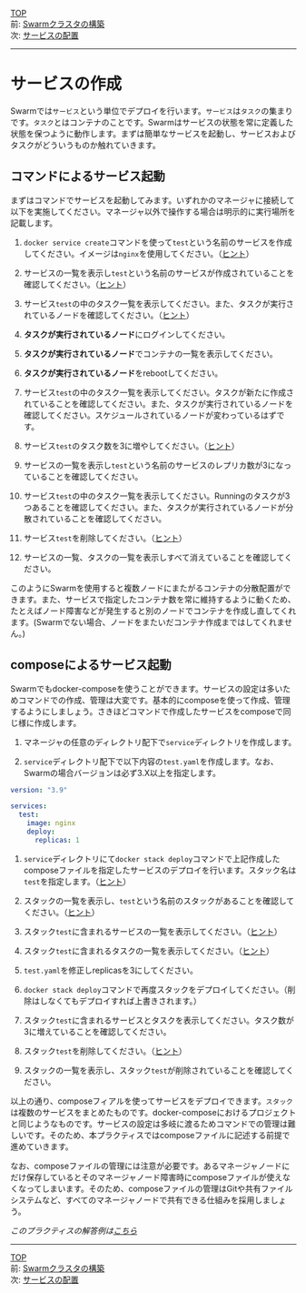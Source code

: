 [TOP](../README.md)   
前: [Swarmクラスタの構築](./swarm-create.md)  
次: [サービスの配置](./swarm-service-placement.md)  

---

# サービスの作成

Swarmでは`サービス`という単位でデプロイを行います。`サービス`は`タスク`の集まりです。`タスク`とはコンテナのことです。Swarmはサービスの状態を常に定義した状態を保つように動作します。まずは簡単なサービスを起動し、サービスおよびタスクがどういうものか触れていきます。

## コマンドによるサービス起動

まずはコマンドでサービスを起動してみます。いずれかのマネージャに接続して以下を実施してください。マネージャ以外で操作する場合は明示的に実行場所を記載します。

1. `docker service create`コマンドを使って`test`という名前のサービスを作成してください。イメージは`nginx`を使用してください。（[ヒント](https://docs.docker.com/engine/reference/commandline/service_create/#create-a-service)）

2. サービスの一覧を表示し`test`という名前のサービスが作成されていることを確認してください。（[ヒント](https://docs.docker.com/engine/reference/commandline/service_ls/)）

3. サービス`test`の中のタスク一覧を表示してください。また、タスクが実行されているノードを確認してください。（[ヒント](https://docs.docker.com/engine/reference/commandline/service_ps/)）

4. **タスクが実行されているノード**にログインしてください。

5. **タスクが実行されているノード**でコンテナの一覧を表示してください。

6. **タスクが実行されているノード**をrebootしてください。

7. サービス`test`の中のタスク一覧を表示してください。タスクが新たに作成されていることを確認してください。また、タスクが実行されているノードを確認してください。スケジュールされているノードが変わっているはずです。

8. サービス`test`のタスク数を3に増やしてください。（[ヒント](https://docs.docker.com/engine/reference/commandline/service_scale/)）

9. サービスの一覧を表示し`test`という名前のサービスのレプリカ数が3になっていることを確認してください。

10. サービス`test`の中のタスク一覧を表示してください。Runningのタスクが3つあることを確認してください。また、タスクが実行されているノードが分散されていることを確認してください。

11. サービス`test`を削除してください。（[ヒント](https://docs.docker.com/engine/reference/commandline/service_rm/)）

12. サービスの一覧、タスクの一覧を表示しすべて消えていることを確認してください。

このようにSwarmを使用すると複数ノードにまたがるコンテナの分散配置ができます。また、サービスで指定したコンテナ数を常に維持するように動くため、たとえばノード障害などが発生すると別のノードでコンテナを作成し直してくれます。(Swarmでない場合、ノードをまたいだコンテナ作成まではしてくれません。)

## composeによるサービス起動

Swarmでもdocker-composeを使うことができます。サービスの設定は多いためコマンドでの作成、管理は大変です。基本的にcomposeを使って作成、管理するようにしましょう。さきほどコマンドで作成したサービスをcomposeで同じ様に作成します。

1. マネージャの任意のディレクトリ配下で`service`ディレクトリを作成します。

2. `service`ディレクトリ配下で以下内容の`test.yaml`を作成します。なお、Swarmの場合バージョンは必ず3.X以上を指定します。

``` yaml
version: "3.9"

services:
  test:
    image: nginx
    deploy:
      replicas: 1
```

1. `service`ディレクトリにて`docker stack deploy`コマンドで上記作成したcomposeファイルを指定したサービスのデプロイを行います。スタック名は`test`を指定します。（[ヒント](https://docs.docker.com/engine/reference/commandline/stack_deploy/)）

2. スタックの一覧を表示し、`test`という名前のスタックがあることを確認してください。（[ヒント](https://docs.docker.com/engine/reference/commandline/stack_ls/)）

3. スタック`test`に含まれるサービスの一覧を表示してください。（[ヒント](https://docs.docker.com/engine/reference/commandline/stack_services/)）

4. スタック`test`に含まれるタスクの一覧を表示してください。（[ヒント](https://docs.docker.com/engine/reference/commandline/stack_ps/)）

5. `test.yaml`を修正しreplicasを3にしてください。

6. `docker stack deploy`コマンドで再度スタックをデプロイしてください。（削除はしなくてもデプロイすれば上書きされます。）

7. スタック`test`に含まれるサービスとタスクを表示してください。タスク数が3に増えていることを確認してください。

8.  スタック`test`を削除してください。（[ヒント](https://docs.docker.com/engine/reference/commandline/stack_rm/)）

9.  スタックの一覧を表示し、スタック`test`が削除されていることを確認してください。

以上の通り、composeフィアルを使ってサービスをデプロイできます。`スタック`は複数のサービスをまとめたものです。docker-composeにおけるプロジェクトと同じようなものです。サービスの設定は多岐に渡るためコマンドでの管理は難しいです。そのため、本プラクティスではcomposeファイルに記述する前提で進めていきます。

なお、composeファイルの管理には注意が必要です。あるマネージャノードにだけ保存しているとそのマネージャノード障害時にcomposeファイルが使えなくなってしまいます。そのため、composeファイルの管理はGitや共有ファイルシステムなど、すべてのマネージャノードで共有できる仕組みを採用しましょう。

*このプラクティスの解答例は[こちら](./.ans/swarm-service.md)*

---

[TOP](../README.md)   
前: [Swarmクラスタの構築](./swarm-create.md)  
次: [サービスの配置](./swarm-service-placement.md)  